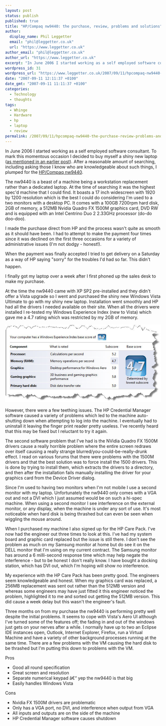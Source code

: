 ```yaml
---
layout: post
status: publish
published: true
title: "HP/Compaq nw9440: the purchase, review, problems and solutions"
author:
  display_name: Phil Leggetter
  email: "phil@leggetter.co.uk"
  url: "https://www.leggetter.co.uk"
author_email: "phil@leggetter.co.uk"
author_url: "https://www.leggetter.co.uk"
excerpt: "In June 2006 I started working as a self employed software consultant. To mark this momentous occasion I decided to buy myself a shiny new laptop (<a href=\"https://www.leggetter.co.uk/2007/05/22/linkstation-nas-folder-share-with-windows-vista.html\">as mentioned in an earlier post</a>). After a reasonable amount of searching, including asking those I know who are knowledgeable about such things, I plumped for the <a href=\"http://h10010.www1.hp.com/wwpc/uk/en/sm/WF06b/21675-283229-283229-283229-12434682-12401250-78003215.html\">HP/Compaq nw9440</a>.\r\n\r\n"
wordpress_id: 31
wordpress_url: "https://www.leggetter.co.uk/2007/09/11/hpcompaq-nw9440-the-purchase-review-problems-and-solutions.html"
date: "2007-09-11 12:11:37 +0100"
date_gmt: "2007-09-11 11:11:37 +0100"
categories:
  - Technology
  - thoughts
tags:
  - Whinge
  - Hardware
  - hp
  - laptop
  - review
permalink: /2007/09/11/hpcompaq-nw9440-the-purchase-review-problems-and-solutions.html
---
```


<p>In June 2006 I started working as a self employed software consultant. To mark this momentous occasion I decided to buy myself a shiny new laptop (<a href="/2007/05/22/linkstation-nas-folder-share-with-windows-vista.html">as mentioned in an earlier post</a>). After a reasonable amount of searching, including asking those I know who are knowledgeable about such things, I plumped for the <a href="http://h10010.www1.hp.com/wwpc/uk/en/sm/WF06b/21675-283229-283229-283229-12434682-12401250-78003215.html">HP/Compaq nw9440</a>.</p>
<p><a id="more"></a><a id="more-31"></a>The nw9440 is a beast of a machine being a workstation replacement rather than a dedicated laptop. At the time of searching it was the highest spec'd machine that I could find. It boasts a 17 inch widescreen with 1920 by 1200 resolution which is the best I could do considering I'm used to a two monitors with a desktop PC. It comes with a 100GB 7200rpm hard disk, 2GB of memory, a 512MB Nvidia Quadro FX 1500M graphics card, DVD RW and is equipped with an Intel Centrino Duo 2 2.33GHz processor (do-do doo-doo).</p>
<p>I made the purchase direct from HP and the process wasn't quite as smooth as it should have been. I had to attempt to make the payment four times since it was declined on the first three occasions for a variety of administrative issues (I'm not dodgy - honest!).</p>
<p>When the payment was finally accepted I tried to get delivery on a Saturday as a way of HP saying "sorry" for the troubles I'd had so far. This didn't happen.</p>
<p>I finally got my laptop over a week after I first phoned up the sales desk to make my purchase.</p>
<p>At the time the nw9440 came with XP SP2 pre-installed and they didn't offer a Vista upgrade so I went and purchased the shiny new Windows Vista Ultimate to go with my shiny new laptop. Installation went smoothly and HP had all the drivers I needed available on their site. When all the drivers were installed I re-tested my Windows Experience Index (new to Vista) which gave me a 4.7 rating which was restricted by my 2GB of memory.</p>
<p><img src="/wp-content/uploads/2007/09/windowsexperienceindex_hpnw9440.jpg" alt="HP nw9440 Windows Experience Index" /></p>
<p>However, there were a few teething issues. The HP Credential Manager software caused a variety of problems which led to the machine auto-shutting down when attempting to log into the machine. I eventually had to uninstall it leaving the finger print reader pretty useless. I've recently heard that this may be fixed but I reluctant to try it again.</p>
<p>The second software problem that I've had is the NVidia Quadro FX 1500M drivers cause a really horrible problem where the entire screen redraws over itself causing a really strange blurred/you-could-be-really-drunk effect. I read on various forums that there were problems with the 1500M drivers and that the best solution was to force install the 1500 drivers. This is done by trying to install them, which extracts the drivers to a directory, and then after the installation fails manually installing the driver for your graphics card from the Device Driver dialog.</p>
<p>Since I'm used to having two monitors when I'm not mobile I use a second monitor with my laptop. Unfortunately the nw9440 only comes with a VGA out and not a DVI which I just assumed would be on such a hi-spec machine. When using a second monitor I see interference on the external monitor, or any display, when the machine is under any sort of use. It's most noticeable when hard disk is being thrashed but can even be seen when wiggling the mouse around.</p>
<p>When I purchased my machine I also signed up for the HP Care Pack. I've now had the engineer out three times to look at this. I've had my system board and graphic card replaced but the issue is still there. I don't see the problem as much on my Samsung monitor at home but do see it on the DELL monitor that I'm using on my current contract. The Samsung monitor has around a 6 milli-second response time which may help negate the interference - but to be honest I don't really know. I have bought a docking station, which has DVI out, which I'm hoping will show no interference.</p>
<p>My experience with the HP Care Pack has been pretty good. The engineers seem knowledgeable and honest. When my graphics card was replaced, a 256MB replacement was sent out rather than the 512MB version and whereas some engineers may have just fitted it this engineer noticed the problem, highlighted it to me and sorted out getting the 512MB version. This did cause a week delay but this wasn't the engineer's fault.</p>
<p>Three months on from my purchase the nw9440 is performing pretty well despite the initial problems. It seems to cope with Vista's Aero UI although I've turned some of the features off; the fading in and out of the windows just gets on your nerves after a while. I normally have up to two an Eclipse IDE instances open, Outlook, Internet Explorer, Firefox, run a Virtual Machine and have a variety of other background processes running at the same time. There are a few problems with the VM causing the hard disk to be thrashed but I'm putting this down to problems with the VM.</p>
<p>Pros</p>
<ul>
<li>Good all round specification</li>
<li>Great screen and resolution</li>
<li>Separate numerical keypad â€“ yep the nw9440 is that big</li>
<li>Easily handles Windows Vista</li>
</ul>
<p>Cons</p>
<ul>
<li>Nvidia FX 1500M drivers are problematic</li>
<li>Only has a VGA port, no DVI, and interference when output from VGA</li>
<li>All inputs and outputs are on the side of the machine</li>
<li>HP Credential Manager software causes shutdown</li>
</ul>
